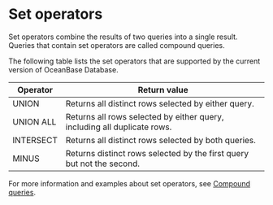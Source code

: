 # Set operators

Set operators combine the results of two queries into a single result. Queries that contain set operators are called compound queries.

The following table lists the set operators that are supported by the current version of OceanBase Database.

| Operator | Return value |
|-----------|------------------------------------|
| UNION | Returns all distinct rows selected by either query.  |
| UNION ALL | Returns all rows selected by either query, including all duplicate rows.  |
| INTERSECT | Returns all distinct rows selected by both queries.  |
| MINUS | Returns distinct rows selected by the first query but not the second.  |

For more information and examples about set operators, see [Compound queries](../8.queries-and-subqueries-of-oracle-mode/4.collection-of-oracle-mode.md).
